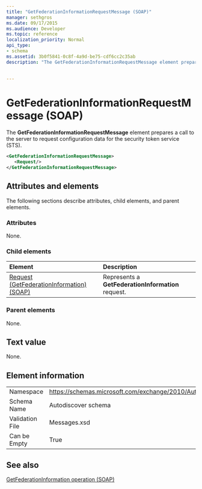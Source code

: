 ```yaml
---
title: "GetFederationInformationRequestMessage (SOAP)"
manager: sethgros
ms.date: 09/17/2015
ms.audience: Developer
ms.topic: reference
localization_priority: Normal
api_type:
- schema
ms.assetid: 3b0f5841-0c8f-4a9d-be75-cdf6cc2c35ab
description: "The GetFederationInformationRequestMessage element prepares a call to the server to request configuration data for the security token service (STS)."
 
 
---
```


# GetFederationInformationRequestMessage (SOAP)

The **GetFederationInformationRequestMessage** element prepares a call to the server to request configuration data for the security token service (STS). 
  
```XML
<GetFederationInformationRequestMessage>
   <Request/>
</GetFederationInformationRequestMessage>

```

## Attributes and elements

The following sections describe attributes, child elements, and parent elements.
  
### Attributes

None.
  
### Child elements

|**Element**|**Description**|
|:-----|:-----|
|[Request (GetFederationInformation) (SOAP)](request-getfederationinformationsoap.md) <br/> |Represents a **GetFederationInformation** request.  <br/> |
   
### Parent elements

None.
  
## Text value

None.
  
## Element information

|||
|:-----|:-----|
|Namespace  <br/> |https://schemas.microsoft.com/exchange/2010/Autodiscover  <br/> |
|Schema Name  <br/> |Autodiscover schema  <br/> |
|Validation File  <br/> |Messages.xsd  <br/> |
|Can be Empty  <br/> |True  <br/> |
   
## See also



[GetFederationInformation operation (SOAP)](getfederationinformation-operation-soap.md)

